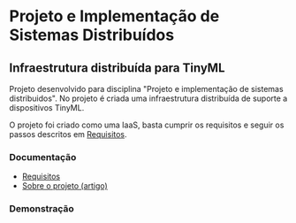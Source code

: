 # Projeto e Implementação de Sistemas Distribuídos

## Infraestrutura distribuída para TinyML

Projeto desenvolvido para disciplina "Projeto e implementação de sistemas distribuidos". No projeto é criada uma infraestrutura distribuída de suporte a dispositivos TinyML.

O projeto foi criado como uma IaaS, basta cumprir os requisitos e seguir os passos descritos em [Requisitos]().


### Documentação

- [Requisitos]()
- [Sobre o projeto (artigo)]()

### Demonstração